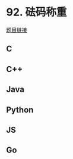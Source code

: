 # 92. 砝码称重

[题目链接](https://kamacoder.com/problempage.php?pid=1132)

## C

## C++

## Java

## Python

## JS

## Go